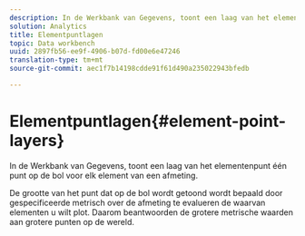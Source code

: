 ```yaml
---
description: In de Werkbank van Gegevens, toont een laag van het elementenpunt één punt op de bol voor elk element van een afmeting.
solution: Analytics
title: Elementpuntlagen
topic: Data workbench
uuid: 2897fb56-ee9f-4906-b07d-fd00e6e47246
translation-type: tm+mt
source-git-commit: aec1f7b14198cdde91f61d490a235022943bfedb

---
```



# Elementpuntlagen{#element-point-layers}

In de Werkbank van Gegevens, toont een laag van het elementenpunt één punt op de bol voor elk element van een afmeting.

De grootte van het punt dat op de bol wordt getoond wordt bepaald door gespecificeerde metrisch over de afmeting te evalueren de waarvan elementen u wilt plot. Daarom beantwoorden de grotere metrische waarden aan grotere punten op de wereld.
